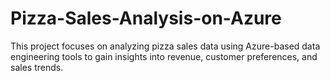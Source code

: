 # Pizza-Sales-Analysis-on-Azure
This project focuses on analyzing pizza sales data using Azure-based data engineering tools to gain insights into revenue, customer preferences, and sales trends.

